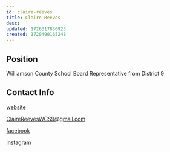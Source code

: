 ```yaml
---
id: claire-reeves
title: Claire Reeves
desc: ''
updated: 1726317830925
created: 1720490165248
---
```


## Position

Williamson County School Board Representative from District 9

## Contact Info

[website](https://www.voteclairereeves.com/)

<a href="mailto:ClaireReevesWCS9@gmail.com">ClaireReevesWCS9@gmail.com</a>

[facebook](https://www.facebook.com/vote.dianecochran)

[instagram](https://www.instagram.com/dianecochrand3/)
